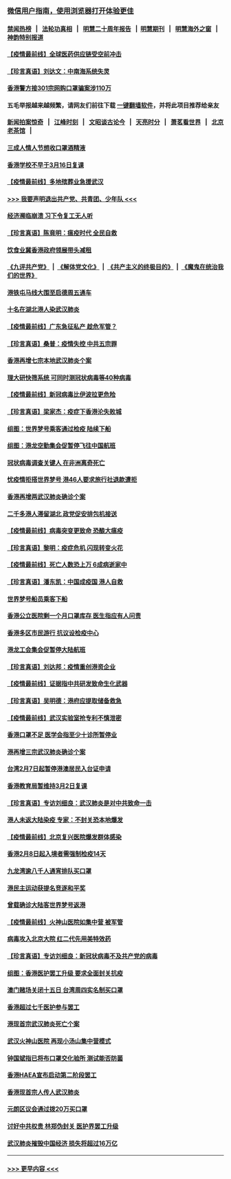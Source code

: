 ### [微信用户指南，使用浏览器打开体验更佳](https://github.com/gfw-breaker/banned-news1/blob/master/indexes/wechat-guide.md?t=0)
#### [禁闻热榜](热点新闻.md?t=0)  &nbsp;&nbsp;|&nbsp;&nbsp; [法轮功真相](https://github.com/gfw-breaker/truth/blob/master/README.md?t=0) &nbsp;&nbsp;|&nbsp;&nbsp; [明慧二十周年报告](https://github.com/gfw-breaker/mh-reports/blob/master/README.md?t=0) &nbsp;&nbsp;|&nbsp;&nbsp;[明慧期刊](https://github.com/gfw-breaker/mh-qikan) &nbsp;&nbsp;|&nbsp;&nbsp; [明慧海外之窗](https://github.com/gfw-breaker/mh-news/blob/master/README.md?t=0) &nbsp;&nbsp;|&nbsp;&nbsp; [神韵特别报道](https://github.com/gfw-breaker/mh-news/blob/master/shenyun.md?t=0)
#### [【疫情最前线】全球医药供应链受空前冲击](../pages/nsc415/n11869614.md?t=02150822) 
#### [【珍言真语】刘达文：中南海系统失灵](../pages/nsc415/n11869465.md?t=02150822) 
#### [香港警方接301宗网购口罩骗案涉110万](../pages/nsc415/n11867572.md?t=02150822) 
#### 五毛举报越来越频繁，请网友们前往下载 [一键翻墙软件](https://github.com/gfw-breaker/ssr-accounts)，并将此项目推荐给亲友
#### [新闻拍案惊奇](https://github.com/gfw-breaker/banned-news1/blob/master/pages/link4.md) &nbsp;&nbsp;|&nbsp;&nbsp; [江峰时刻](https://github.com/gfw-breaker/banned-news1/blob/master/pages/link4.md) &nbsp;&nbsp;|&nbsp;&nbsp; [文昭谈古论今](https://github.com/gfw-breaker/banned-news1/blob/master/pages/link4.md) &nbsp;&nbsp;|&nbsp;&nbsp; [天亮时分](https://github.com/gfw-breaker/banned-news1/blob/master/pages/link4.md) &nbsp;&nbsp;|&nbsp;&nbsp; [萧茗看世界](https://github.com/gfw-breaker/banned-news1/blob/master/pages/link4.md) &nbsp;&nbsp;|&nbsp;&nbsp; [北京老茶馆](https://github.com/gfw-breaker/banned-news1/blob/master/pages/link4.md) &nbsp;&nbsp;|&nbsp;&nbsp; 
#### [三成人情人节想收口罩酒精液](../pages/nsc415/n11867523.md?t=02150822) 
#### [香港学校不早于3月16日复课](../pages/nsc415/n11867498.md?t=02150822) 
#### [【疫情最前线】多地殡葬业急援武汉](../pages/nsc415/n11866914.md?t=02150822) 
#### [>>> 我要声明退出共产党、共青团、少年队 <<<](https://github.com/begood0513/goodnews/blob/master/quit/letter.md) 
#### [经济濒临崩溃 习下令复工无人听](../pages/nsc415/n11867269.md?t=02150822) 
#### [【珍言真语】陈竟明：瘟疫时代 全民自救](../pages/nsc415/n11866765.md?t=02150822) 
#### [饮食业冀香港政府领展带头减租](../pages/nsc415/n11864876.md?t=02150822) 
#### [《九评共产党》](https://github.com/begood0513/9ping.md/blob/master/README.md) &nbsp;|&nbsp; [《解体党文化》](../../../../jtdwh.md/blob/master/README.md)  &nbsp;|&nbsp; [《共产主义的终极目的》](../../../../gczydzjmd.md/blob/master/README.md) &nbsp;|&nbsp; [《魔鬼在统治我们的世界》](../../../../mgztzwmdsj.md/blob/master/README.md) 
#### [港铁屯马线大围至启德周五通车](../pages/nsc415/n11864842.md?t=02150822) 
#### [十名在湖北港人染武汉肺炎](../pages/nsc415/n11864807.md?t=02150822) 
#### [【疫情最前线】广东急征私产 趁危军管？](../pages/nsc415/n11864205.md?t=02150822) 
#### [【珍言真语】桑普：疫情失控 中共五宗罪](../pages/nsc415/n11864157.md?t=02150822) 
#### [香港再增七宗本地武汉肺炎个案](../pages/nsc415/n11862405.md?t=02150822) 
#### [理大研快筛系统 可同时测冠状病毒等40种病毒](../pages/nsc415/n11862376.md?t=02150822) 
#### [【疫情最前线】新冠病毒比伊波拉更危险](../pages/nsc415/n11862199.md?t=02150822) 
#### [【珍言真语】梁家杰：疫症下香港沦失败城](../pages/nsc415/n11861588.md?t=02150822) 
#### [组图：世界梦号乘客通过检疫 陆续下船](../pages/nsc415/n11858302.md?t=02150822) 
#### [组图：港龙空勤集会促暂停飞往中国航班](../pages/nsc415/n11858190.md?t=02150822) 
#### [冠状病毒调查关键人 在非洲离奇死亡](../pages/nsc415/n11859798.md?t=02150822) 
#### [忧疫情拒搭世界梦号 港46人要求旅行社退款遭拒](../pages/nsc415/n11859849.md?t=02150822) 
#### [香港再增两武汉肺炎确诊个案](../pages/nsc415/n11859833.md?t=02150822) 
#### [二千多港人滞留湖北 政党促安排包机接送](../pages/nsc415/n11859831.md?t=02150822) 
#### [【疫情最前线】病毒突变更致命 恐酿大瘟疫](../pages/nsc415/n11859604.md?t=02150822) 
#### [【珍言真语】黎明：疫症危机 闪现转变火花](../pages/nsc415/n11859199.md?t=02150822) 
#### [【疫情最前线】死亡人数恐上万 6成病逝家中](../pages/nsc415/n11856687.md?t=02150822) 
#### [【珍言真语】潘东凯：中国成疫国 港人自救](../pages/nsc415/n11856962.md?t=02150822) 
#### [世界梦号船员乘客下船](../pages/nsc415/n11856883.md?t=02150822) 
#### [香港公立医院剩一个月口罩库存 医生指应有人问责](../pages/nsc415/n11856875.md?t=02150822) 
#### [香港多区市民游行 抗议设检疫中心](../pages/nsc415/n11856866.md?t=02150822) 
#### [港龙工会集会促暂停大陆航班](../pages/nsc415/n11856840.md?t=02150822) 
#### [【珍言真语】刘达邦：疫情重创港资企业](../pages/nsc415/n11854274.md?t=02150822) 
#### [【疫情最前线】证据指中共研发致命生化武器](../pages/nsc415/n11853087.md?t=02150822) 
#### [【珍言真语】吴明德：港府应提取储备救急](../pages/nsc415/n11852734.md?t=02150822) 
#### [【疫情最前线】武汉实验室抢专利不慎泄密](../pages/nsc415/n11850310.md?t=02150822) 
#### [香港口罩不足 医学会指至少十诊所暂停业](../pages/nsc415/n11850301.md?t=02150822) 
#### [港再增三宗武汉肺炎确诊个案](../pages/nsc415/n11850328.md?t=02150822) 
#### [台湾2月7日起暂停港澳居民入台证申请](../pages/nsc415/n11850304.md?t=02150822) 
#### [香港教育局暂维持3月2日复课](../pages/nsc415/n11850260.md?t=02150822) 
#### [【珍言真语】专访刘细良：武汉肺炎是对中共致命一击](../pages/nsc415/n11849934.md?t=02150822) 
#### [港人未返大陆染疫 专家：不封关恐本地爆发](../pages/nsc415/n11848021.md?t=02150822) 
#### [【疫情最前线】北京复兴医院爆发群体感染](../pages/nsc415/n11847626.md?t=02150822) 
#### [香港2月8日起入境者需强制检疫14天](../pages/nsc415/n11847658.md?t=02150822) 
#### [九龙湾逾八千人通宵排队买口罩](../pages/nsc415/n11847647.md?t=02150822) 
#### [港民主运动获提名竞逐和平奖](../pages/nsc415/n11847633.md?t=02150822) 
#### [曾载确诊大陆客世界梦号返港](../pages/nsc415/n11847608.md?t=02150822) 
#### [【疫情最前线】火神山医院如集中营 被军管](../pages/nsc415/n11847524.md?t=02150822) 
#### [病毒攻入北京大院 红二代先用美特效药](../pages/nsc415/n11847427.md?t=02150822) 
#### [【珍言真语】专访刘细良：新冠状病毒不及共产党的病毒](../pages/nsc415/n11847164.md?t=02150822) 
#### [组图：香港医护罢工升级 要求全面封关抗疫](../pages/nsc415/n11844107.md?t=02150822) 
#### [澳门赌场关闭十五日 台湾周四实名制买口罩](../pages/nsc415/n11845083.md?t=02150822) 
#### [香港超过七千医护参与罢工](../pages/nsc415/n11845051.md?t=02150822) 
#### [港现首宗武汉肺炎死亡个案](../pages/nsc415/n11844998.md?t=02150822) 
#### [武汉火神山医院 再现小汤山集中营模式](../pages/nsc415/n11844763.md?t=02150822) 
#### [钟国斌指已将布口罩交化验所 测试能否防菌](../pages/nsc415/n11842783.md?t=02150822) 
#### [香港HAEA宣布启动第二阶段罢工](../pages/nsc415/n11842723.md?t=02150822) 
#### [香港现首宗人传人武汉肺炎](../pages/nsc415/n11842766.md?t=02150822) 
#### [元朗区议会通过拨20万买口罩](../pages/nsc415/n11842754.md?t=02150822) 
#### [讨好中共权贵 林郑伪封关 医护界罢工升级](../pages/nsc415/n11842359.md?t=02150822) 
#### [武汉肺炎摧毁中国经济 损失将超过16万亿](../pages/nsc415/n11839723.md?t=02150822) 

----
#### [ >>> 更早内容 <<< ](../indexes/nsc415-earlier.md)
